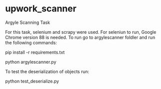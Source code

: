 # upwork_scanner
Argyle Scanning Task

For this task, selenium and scrapy were used. For seleniun to run, Google Chrome version 88 is needed.
To run go to argylescanner foldler and run the following commands:

pip install -r requirements.txt

python argylescanner.py

To test the deserialization of objects run:

python test_deserialize.py
